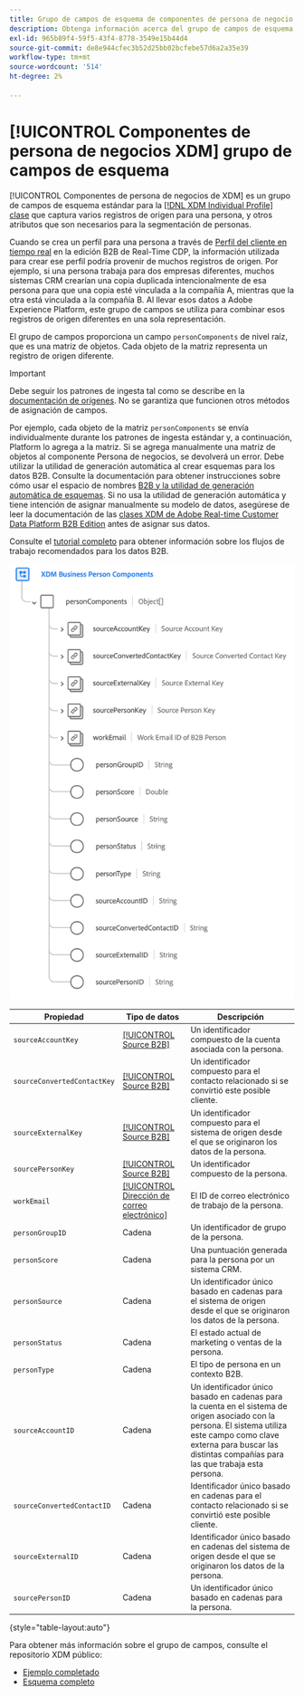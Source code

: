 ```yaml
---
title: Grupo de campos de esquema de componentes de persona de negocio XDM
description: Obtenga información acerca del grupo de campos de esquema Componentes de persona de negocio XDM.
exl-id: 965b89f4-59f5-43f4-8778-3549e15b44d4
source-git-commit: de8e944cfec3b52d25bb02bcfebe57d6a2a35e39
workflow-type: tm+mt
source-wordcount: '514'
ht-degree: 2%

---
```


# [!UICONTROL Componentes de persona de negocios XDM] grupo de campos de esquema

[!UICONTROL Componentes de persona de negocios de XDM] es un grupo de campos de esquema estándar para la [[!DNL XDM Individual Profile] clase](../../classes/individual-profile.md) que captura varios registros de origen para una persona, y otros atributos que son necesarios para la segmentación de personas.

Cuando se crea un perfil para una persona a través de [Perfil del cliente en tiempo real](../../../profile/home.md) en la edición B2B de Real-Time CDP, la información utilizada para crear ese perfil podría provenir de muchos registros de origen. Por ejemplo, si una persona trabaja para dos empresas diferentes, muchos sistemas CRM crearían una copia duplicada intencionalmente de esa persona para que una copia esté vinculada a la compañía A, mientras que la otra está vinculada a la compañía B. Al llevar esos datos a Adobe Experience Platform, este grupo de campos se utiliza para combinar esos registros de origen diferentes en una sola representación.

El grupo de campos proporciona un campo `personComponents` de nivel raíz, que es una matriz de objetos. Cada objeto de la matriz representa un registro de origen diferente.

>[!IMPORTANT]
>
>Debe seguir los patrones de ingesta tal como se describe en la [documentación de orígenes](../../../rtcdp/sources/b2b.md). No se garantiza que funcionen otros métodos de asignación de campos.
>
>Por ejemplo, cada objeto de la matriz `personComponents` se envía individualmente durante los patrones de ingesta estándar y, a continuación, Platform lo agrega a la matriz. Si se agrega manualmente una matriz de objetos al componente Persona de negocios, se devolverá un error.
>Debe utilizar la utilidad de generación automática al crear esquemas para los datos B2B. Consulte la documentación para obtener instrucciones sobre cómo usar el espacio de nombres [B2B y la utilidad de generación automática de esquemas](../../../sources/connectors/adobe-applications/marketo/marketo-namespaces.md). Si no usa la utilidad de generación automática y tiene intención de asignar manualmente su modelo de datos, asegúrese de leer la documentación de las [clases XDM de Adobe Real-time Customer Data Platform B2B Edition](../../../rtcdp/schemas/b2b.md) antes de asignar sus datos.
>
>Consulte el [tutorial completo](../../../rtcdp/b2b-tutorial.md) para obtener información sobre los flujos de trabajo recomendados para los datos B2B.

![](../../images/field-groups/business-person-components.png)

| Propiedad | Tipo de datos | Descripción |
| --- | --- | --- |
| `sourceAccountKey` | [[!UICONTROL Source B2B]](../../data-types/b2b-source.md) | Un identificador compuesto de la cuenta asociada con la persona. |
| `sourceConvertedContactKey` | [[!UICONTROL Source B2B]](../../data-types/b2b-source.md) | Un identificador compuesto para el contacto relacionado si se convirtió este posible cliente. |
| `sourceExternalKey` | [[!UICONTROL Source B2B]](../../data-types/b2b-source.md) | Un identificador compuesto para el sistema de origen desde el que se originaron los datos de la persona. |
| `sourcePersonKey` | [[!UICONTROL Source B2B]](../../data-types/b2b-source.md) | Un identificador compuesto de la persona. |
| `workEmail` | [[!UICONTROL Dirección de correo electrónico]](../../data-types/b2b-source.md) | El ID de correo electrónico de trabajo de la persona. |
| `personGroupID` | Cadena | Un identificador de grupo de la persona. |
| `personScore` | Cadena | Una puntuación generada para la persona por un sistema CRM. |
| `personSource` | Cadena | Un identificador único basado en cadenas para el sistema de origen desde el que se originaron los datos de la persona. |
| `personStatus` | Cadena | El estado actual de marketing o ventas de la persona. |
| `personType` | Cadena | El tipo de persona en un contexto B2B. |
| `sourceAccountID` | Cadena | Un identificador único basado en cadenas para la cuenta en el sistema de origen asociado con la persona. El sistema utiliza este campo como clave externa para buscar las distintas compañías para las que trabaja esta persona. |
| `sourceConvertedContactID` | Cadena | Identificador único basado en cadenas para el contacto relacionado si se convirtió este posible cliente. |
| `sourceExternalID` | Cadena | Identificador único basado en cadenas del sistema de origen desde el que se originaron los datos de la persona. |
| `sourcePersonID` | Cadena | Un identificador único basado en cadenas para la persona. |

{style="table-layout:auto"}

Para obtener más información sobre el grupo de campos, consulte el repositorio XDM público:

* [Ejemplo completado](https://github.com/adobe/xdm/blob/master/components/fieldgroups/profile/b2b-person-components.example.1.json)
* [Esquema completo](https://github.com/adobe/xdm/blob/master/components/fieldgroups/profile/b2b-person-components.schema.json)
